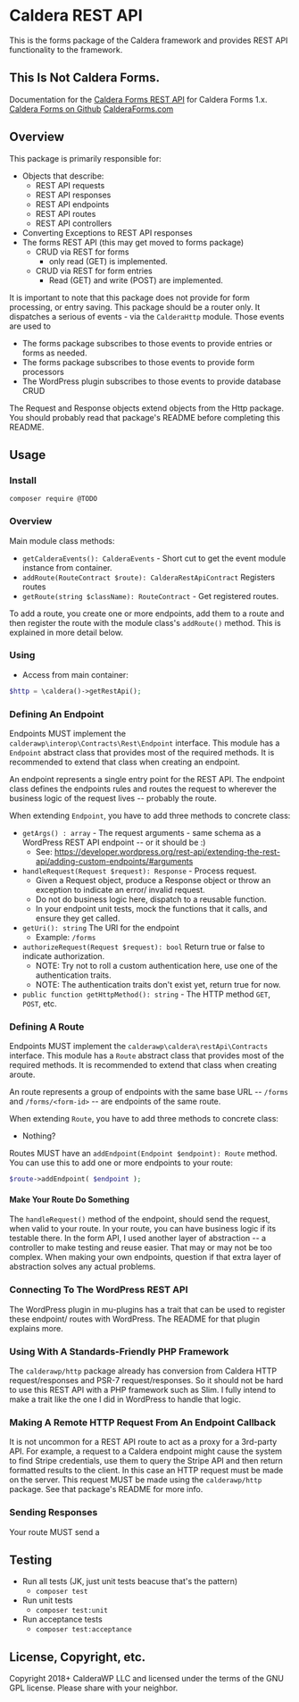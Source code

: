 # Caldera REST API

This is the forms package of the Caldera framework and provides REST API functionality to the framework.
 
## This Is Not Caldera Forms.
Documentation for the [Caldera Forms REST API](https://calderaforms.com/doc/caldera-forms-rest-api/) for Caldera Forms 1.x.
[Caldera Forms on Github](http://github.com/calderawp/caldera-forms/)
[CalderaForms.com](http://calderaforms.com)

## Overview
This package is primarily responsible for:
* Objects that describe:
    * REST API requests
    * REST API responses
    * REST API endpoints
    * REST API routes
    * REST API controllers
* Converting Exceptions to REST API responses
* The forms REST API (this may get moved to forms package)
    - CRUD via REST for forms 
        - only read (GET) is implemented.
    - CRUD via REST for form entries
        * Read (GET) and write (POST) are implemented.

It is important to note that this package does not provide for form processing, or entry saving. This package should be a router only. It dispatches a serious of events - via the `CalderaHttp` module. Those events are used to

* The forms package subscribes to those events to provide entries or forms as needed. 
* The forms package subscribes to those events to provide form processors
* The WordPress plugin subscribes to those events to provide database CRUD

The Request and Response objects extend objects from the Http package. You should probably read that package's README before completing this README.

## Usage

### Install
`composer require @TODO`

### Overview
Main module class methods:

* `getCalderaEvents(): CalderaEvents` - Short cut to get the event module instance from container.
* `addRoute(RouteContract $route): CalderaRestApiContract` Registers routes
* `getRoute(string $className): RouteContract` - Get registered routes.

To add a route, you create one or more endpoints, add them to a route and then register the route with the module class's `addRoute()` method. This is explained in more detail below.

### Using

* Access from main container:
```php
$http = \caldera()->getRestApi(); 
```


### Defining An Endpoint
Endpoints MUST implement the `calderawp\interop\Contracts\Rest\Endpoint` interface. This module has a `Endpoint` abstract class that provides most of the required methods. It is recommended to extend that class when creating an endpoint.

An endpoint represents a single entry point for the REST API. The endpoint class defines the endpoints rules and routes the request to wherever the business logic of the request lives -- probably the route.

When extending `Endpoint`, you have to add three methods to concrete class:

* `getArgs() : array` - The request arguments - same schema as a WordPress REST API endpoint -- or it should be :)
    - See: https://developer.wordpress.org/rest-api/extending-the-rest-api/adding-custom-endpoints/#arguments
* `handleRequest(Request $request): Response` - Process request.
    - Given a Request object, produce a Response object or throw an exception to indicate an error/ invalid request.
    - Do not do business logic here, dispatch to a reusable function.
    - In your endpoint unit tests, mock the functions that it calls, and ensure they get called.
* `getUri(): string` The URI for the endpoint
    - Example: `/forms`
* `authorizeRequest(Request $request): bool` Return true or false to indicate authorization.
    - NOTE: Try not to roll a custom authentication here, use one of the authentication traits.
    - NOTE: The authentication traits don't exist yet, return true for now.
* `public function getHttpMethod(): string` - The HTTP method `GET`, `POST`, etc.



### Defining A Route

Endpoints MUST implement the `calderawp\caldera\restApi\Contracts` interface. This module has a `Route` abstract class that provides most of the required methods. It is recommended to extend that class when creating aroute.

An route represents a group of endpoints with the same base URL  -- `/forms` and `/forms/<form-id>`  -- are endpoints of the same route.

When extending `Route`, you have to add three methods to concrete class:
 * Nothing?
 
Routes MUST have an `addEndpoint(Endpoint $endpoint): Route` method. You can use this to add one or more endpoints to your route:

```php
$route->addEndpoint( $endpoint );
```
 
 
#### Make Your Route Do Something
The `handleRequest()` method of the endpoint, should send the request, when valid to your route. In your route, you can have business logic if its testable there. In the form API, I used another layer of abstraction -- a controller to make testing and reuse easier. That may or may not be too complex. When making your own endpoints, question if that extra layer of abstraction solves any actual problems.

### Connecting To The WordPress REST API
The WordPress plugin in mu-plugins has a trait that can be used to register these endpoint/ routes with WordPress. The README for that plugin explains more.

### Using With A Standards-Friendly PHP Framework
The `calderawp/http` package already has conversion from Caldera HTTP request/responses and PSR-7 request/responses. So it should not be hard to use this REST API with a PHP framework such as Slim. I fully intend to make a trait like the one I did in WordPress to handle that logic.

### Making A Remote HTTP Request From An Endpoint Callback
It is not uncommon for a REST API route to act as a proxy for a 3rd-party API. For example, a request to a Caldera endpoint might cause the system to find Stripe credentials, use them to query the Stripe API and then return formatted results to the client. In this case an HTTP request must be made on the server. This request MUST be made using the `calderawp/http` package. See that package's README for more info.

### Sending Responses
Your route MUST send a 

## Testing
* Run all tests (JK, just unit tests beacuse that's the pattern)
    - `composer test`
* Run unit tests
    - `composer test:unit`
* Run acceptance tests
    - `composer test:acceptance`
    
## License, Copyright, etc.
Copyright 2018+ CalderaWP LLC and licensed under the terms of the GNU GPL license. Please share with your neighbor.
